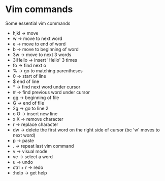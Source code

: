 # Vim commands

Some essential vim commands

* hjkl -> move
* w -> move to next word
* e -> move to end of word
* b -> move to beginning of word
* 3w -> move to next 3 words
* 3iHello -> insert 'Hello' 3 times
* fo -> find next o
* % -> go to matching parentheses
* 0 -> start of line
* $ end of line
* \* -> find next word under cursor
* \# -> find previous word under cursor
* gg -> beginning of file
* G -> end of file
* 2g -> go to line 2
* o O -> insert new line
* x X -> remove character
* r -> replace character
* dw -> delete the first word on the right side of cursor (bc 'w' moves to next word)
* p -> paste
* . -> repeat last vim command
* v -> visual mode
* ve -> select a word
* u -> undo
* ctrl + r -> redo
* :help -> get help
